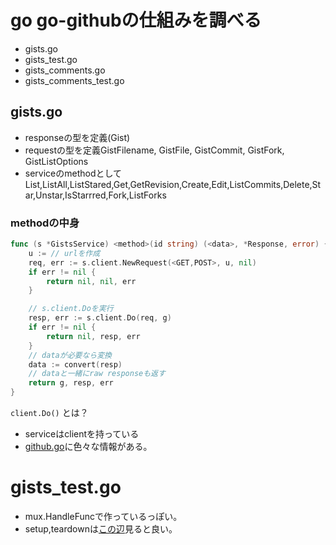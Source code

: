 # go go-githubの仕組みを調べる

- gists.go
- gists_test.go
- gists_comments.go
- gists_comments_test.go

## gists.go

- responseの型を定義(Gist)
- requestの型を定義GistFilename, GistFile, GistCommit, GistFork, GistListOptions
- serviceのmethodとしてList,ListAll,ListStared,Get,GetRevision,Create,Edit,ListCommits,Delete,Star,Unstar,IsStarrred,Fork,ListForks

### methodの中身

```go
func (s *GistsService) <method>(id string) (<data>, *Response, error) {
	u := // urlを作成
	req, err := s.client.NewRequest(<GET,POST>, u, nil)
	if err != nil {
		return nil, nil, err
	}

    // s.client.Doを実行
	resp, err := s.client.Do(req, g)
	if err != nil {
		return nil, resp, err
	}
    // dataが必要なら変換
    data := convert(resp)
    // dataと一緒にraw responseも返す
	return g, resp, err
}
```

`client.Do()` とは？

- serviceはclientを持っている
- [github.go](https://github.com/google/go-github/blob/master/github/github.go)に色々な情報がある。

# gists_test.go

- mux.HandleFuncで作っているっぽい。
- setup,teardownは[この辺](https://github.com/google/go-github/blob/master/github/github_test.go)見ると良い。
